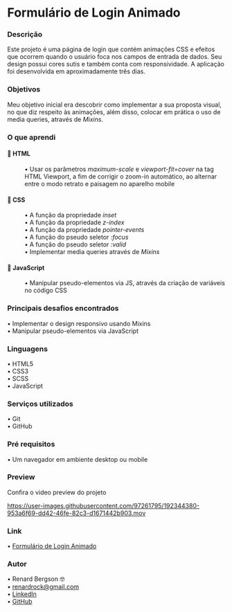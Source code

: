 # Formulário de Login Animado

### Descrição
Este projeto é uma página de login que contém animações CSS e efeitos que ocorrem quando o usuário foca nos campos de entrada de dados. Seu design possui cores sutis e também conta com responsividade. A aplicação foi desenvolvida em aproximadamente três dias.

### Objetivos
Meu objetivo inicial era descobrir como implementar a sua proposta visual, no que diz respeito às animações, além disso, colocar em prática o uso de media queries, através de <i>Mixins</i>.

### O que aprendi
<dl>

#### 📌 HTML
<dd>
  •	Usar os parâmetros <i>maximum-scale</i> e <i>viewport-fit=cover</i> na tag HTML Viewport, a fim de corrigir o zoom-in automático, ao alternar entre o modo retrato e paisagem no aparelho mobile <br>
</dd>

#### 📌 CSS
<dd>
  •	A função da propriedade <i>inset</i> <br>
  •	A função da propriedade <i>z-index</i> <br>
  •	A função da propriedade <i>pointer-events</i> <br>
  •	A função do pseudo seletor <i>:focus</i> <br>
  •	A função do pseudo seletor <i>:valid</i> <br>
  •	Implementar media queries através de <i>Mixins</i> <br>
</dd>

#### 📌 JavaScript
<dd>
  •	Manipular pseudo-elementos via JS, através da criação de variáveis no código CSS<br>
</dd>

</dl>
  
### Principais desafios encontrados
  •	Implementar o design responsivo usando Mixins <br>
  •	Manipular pseudo-elementos via JavaScript <br>

### Linguagens
  •	HTML5 <br>
  •	CSS3  <br>
  •	SCSS  <br>
  •	JavaScript

### Serviços utilizados
  •	Git <br>
  •	GitHub

### Pré requisitos
  •	Um navegador em ambiente desktop ou mobile
  
### Preview
Confira o video preview do projeto <br>

https://user-images.githubusercontent.com/97261795/192344380-953a6f69-dd42-46fe-82c3-d1671442b903.mov

### Link
  •	[Formulário de Login Animado](https://formulario-de-login-animado-rb.netlify.app) 

### Autor
  •	Renard Bergson 🤓 <br>
	•	renardrock@gmail.com <br>
	•	[LinkedIn](https://www.linkedin.com/in/renardbergson) <br>
	•	[GitHub](https://www.github.com/renardbergson)
